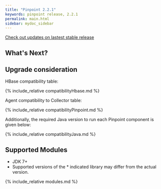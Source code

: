 ```yaml
---
title: "Pinpoint 2.2.1"
keywords: pinpoint release, 2.2.1
permalink: main.html
sidebar: mydoc_sidebar
---
```


[Check out updates on lastest stable release](https://naver.github.io/pinpoint/2.2.1/main.html)

## What's Next? 

## Upgrade consideration

HBase compatibility table:

{% include_relative compatibilityHbase.md %}

Agent compatibility to Collector table:

{% include_relative compatibilityPinpoint.md %}

Additionally, the required Java version to run each Pinpoint component is given below:

{% include_relative compatibilityJava.md %}

## Supported Modules

* JDK 7+
* Supported versions of the \* indicated library may differ from the actual version.

{% include_relative modules.md %}
